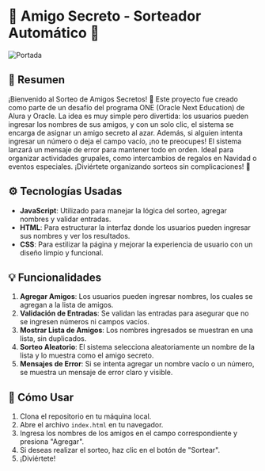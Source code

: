 # 🎉 Amigo Secreto - Sorteador Automático 🎉

![Portada](https://via.placeholder.com/600x300?text=Amigo+Secreto+Sorteo)

## 📄 Resumen

¡Bienvenido al Sorteo de Amigos Secretos! 🎉 Este proyecto fue creado como parte de un desafío del programa ONE (Oracle Next Education) de Alura y Oracle. La idea es muy simple pero divertida: los usuarios pueden ingresar los nombres de sus amigos, y con un solo clic, el sistema se encarga de asignar un amigo secreto al azar. Además, si alguien intenta ingresar un número o deja el campo vacío, ¡no te preocupes! El sistema lanzará un mensaje de error para mantener todo en orden. Ideal para organizar actividades grupales, como intercambios de regalos en Navidad o eventos especiales. ¡Diviértete organizando sorteos sin complicaciones! 🎁

## ⚙️ Tecnologías Usadas

- **JavaScript**: Utilizado para manejar la lógica del sorteo, agregar nombres y validar entradas.
- **HTML**: Para estructurar la interfaz donde los usuarios pueden ingresar sus nombres y ver los resultados.
- **CSS**: Para estilizar la página y mejorar la experiencia de usuario con un diseño limpio y funcional.

## 💡 Funcionalidades

1. **Agregar Amigos**: Los usuarios pueden ingresar nombres, los cuales se agregan a la lista de amigos.
2. **Validación de Entradas**: Se validan las entradas para asegurar que no se ingresen números ni campos vacíos.
3. **Mostrar Lista de Amigos**: Los nombres ingresados se muestran en una lista, sin duplicados.
4. **Sorteo Aleatorio**: El sistema selecciona aleatoriamente un nombre de la lista y lo muestra como el amigo secreto.
5. **Mensajes de Error**: Si se intenta agregar un nombre vacío o un número, se muestra un mensaje de error claro y visible.

## 🚀 Cómo Usar

1. Clona el repositorio en tu máquina local.
2. Abre el archivo `index.html` en tu navegador.
3. Ingresa los nombres de los amigos en el campo correspondiente y presiona "Agregar".
4. Si deseas realizar el sorteo, haz clic en el botón de "Sortear".
5. ¡Diviértete!
